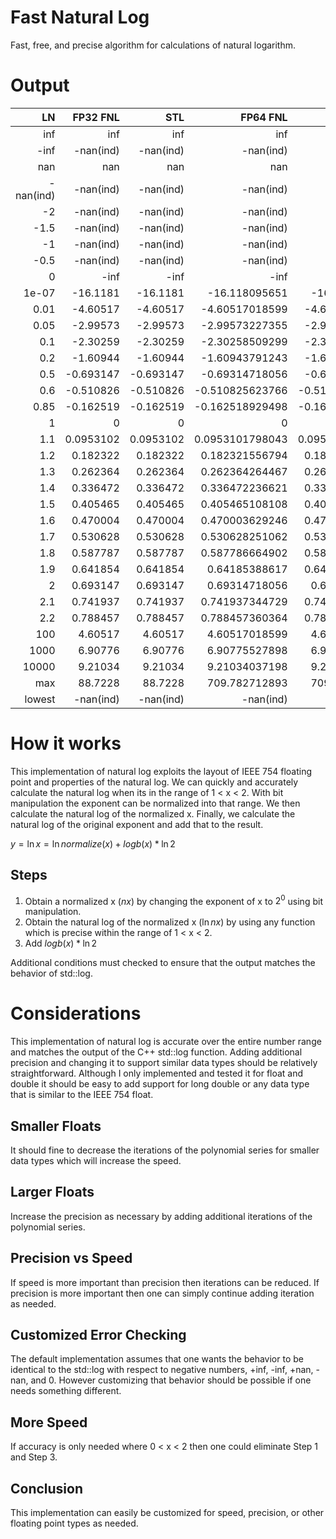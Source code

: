 # Fast Natural Log
Fast, free, and precise algorithm for calculations of natural logarithm.

# Output
|        LN |  FP32 FNL |       STL |        FP64 FNL |             STL |
|----------:|----------:|----------:|----------------:|----------------:|
|       inf |       inf |       inf |             inf |             inf |
|      -inf | -nan(ind) | -nan(ind) |       -nan(ind) |       -nan(ind) |
|       nan |       nan |       nan |             nan |             nan |
| -nan(ind) | -nan(ind) | -nan(ind) |       -nan(ind) |       -nan(ind) |
|        -2 | -nan(ind) | -nan(ind) |       -nan(ind) |       -nan(ind) |
|      -1.5 | -nan(ind) | -nan(ind) |       -nan(ind) |       -nan(ind) |
|        -1 | -nan(ind) | -nan(ind) |       -nan(ind) |       -nan(ind) |
|      -0.5 | -nan(ind) | -nan(ind) |       -nan(ind) |       -nan(ind) |
|         0 |      -inf |      -inf |            -inf |            -inf |
|     1e-07 |  -16.1181 |  -16.1181 |   -16.118095651 |   -16.118095651 |
|      0.01 |  -4.60517 |  -4.60517 |  -4.60517018599 |  -4.60517018599 |
|      0.05 |  -2.99573 |  -2.99573 |  -2.99573227355 |  -2.99573227355 |
|       0.1 |  -2.30259 |  -2.30259 |  -2.30258509299 |  -2.30258509299 |
|       0.2 |  -1.60944 |  -1.60944 |  -1.60943791243 |  -1.60943791243 |
|       0.5 | -0.693147 | -0.693147 |  -0.69314718056 |  -0.69314718056 |
|       0.6 | -0.510826 | -0.510826 | -0.510825623766 | -0.510825623766 |
|      0.85 | -0.162519 | -0.162519 | -0.162518929498 | -0.162518929498 |
|         1 |         0 |         0 |               0 |               0 |
|       1.1 | 0.0953102 | 0.0953102 | 0.0953101798043 | 0.0953101798043 |
|       1.2 |  0.182322 |  0.182322 |  0.182321556794 |  0.182321556794 |
|       1.3 |  0.262364 |  0.262364 |  0.262364264467 |  0.262364264467 |
|       1.4 |  0.336472 |  0.336472 |  0.336472236621 |  0.336472236621 |
|       1.5 |  0.405465 |  0.405465 |  0.405465108108 |  0.405465108108 |
|       1.6 |  0.470004 |  0.470004 |  0.470003629246 |  0.470003629246 |
|       1.7 |  0.530628 |  0.530628 |  0.530628251062 |  0.530628251062 |
|       1.8 |  0.587787 |  0.587787 |  0.587786664902 |  0.587786664902 |
|       1.9 |  0.641854 |  0.641854 |   0.64185388617 |  0.641853886172 |
|         2 |  0.693147 |  0.693147 |   0.69314718056 |   0.69314718056 |
|       2.1 |  0.741937 |  0.741937 |  0.741937344729 |  0.741937344729 |
|       2.2 |  0.788457 |  0.788457 |  0.788457360364 |  0.788457360364 |
|       100 |   4.60517 |   4.60517 |   4.60517018599 |   4.60517018599 |
|      1000 |   6.90776 |   6.90776 |   6.90775527898 |   6.90775527898 |
|     10000 |   9.21034 |   9.21034 |   9.21034037198 |   9.21034037198 |
|       max |   88.7228 |   88.7228 |   709.782712893 |   709.782712893 |
|    lowest | -nan(ind) | -nan(ind) |       -nan(ind) |       -nan(ind) |

# How it works

This implementation of natural log exploits the layout of IEEE 754 floating point and properties of the natural log. We can quickly and accurately calculate the natural log when its in the range of 1 < x < 2. With bit manipulation the exponent can be normalized into that range. We then calculate the natural log of the normalized x. Finally, we calculate the natural log of the original exponent and add that to the result.

$y = \ln x = \ln normalize(x) + logb(x) * \ln 2$

## Steps
1. Obtain a normalized x ($nx$) by changing the exponent of x to $2^0$ using bit manipulation.
2. Obtain the natural log of the normalized x ($\ln nx$) by using any function which is precise within the range of 1 < x < 2.
3. Add $logb(x) * \ln 2$

Additional conditions must checked to ensure that the output matches the behavior of std::log.

# Considerations

This implementation of natural log is accurate over the entire number range and matches the output of the C++ std::log function. Adding additional precision and changing it to support similar data types should be relatively straightforward. Although I only implemented and tested it for float and double it should be easy to add support for long double or any data type that is similar to the IEEE 754 float.

## Smaller Floats

It should fine to decrease the iterations of the polynomial series for smaller data types which will increase the speed.

## Larger Floats

Increase the precision as necessary by adding additional iterations of the polynomial series.

## Precision vs Speed

If speed is more important than precision then iterations can be reduced. If precision is more important then one can simply continue adding iteration as needed.

## Customized Error Checking

The default implementation assumes that one wants the behavior to be identical to the std::log with respect to negative numbers, +inf, -inf, +nan, -nan, and 0. However customizing that behavior should be possible if one needs something different.

## More Speed

If accuracy is only needed where 0 < x < 2 then one could eliminate Step 1 and Step 3.

## Conclusion

This implementation can easily be customized for speed, precision, or other floating point types as needed.
